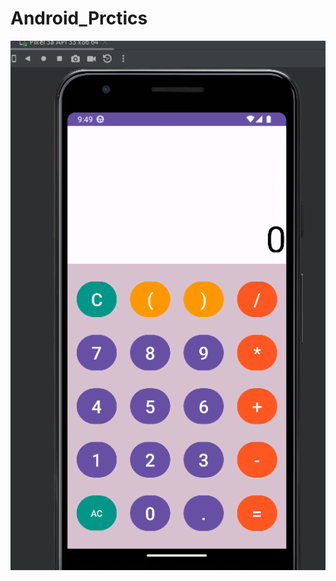 # Android_Prctics
![alt text](https://github.com/rasel3413/Android_Prctics/blob/main/calculator.png)
